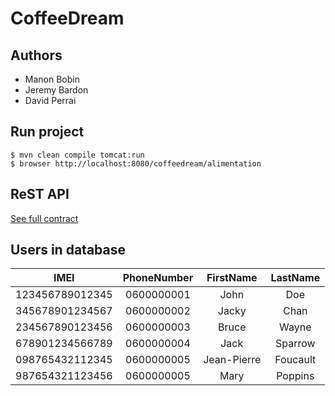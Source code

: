 # CoffeeDream
## Authors 
* Manon Bobin 
* Jeremy Bardon
* David Perrai

## Run project

```
$ mvn clean compile tomcat:run
$ browser http://localhost:8080/coffeedream/alimentation
```

## ReST API  
[See full contract](https://github.com/masters-info-nantes/CoffeeDream/blob/master/CONTRATS.md)

## Users in database

| IMEI | PhoneNumber | FirstName | LastName |
|:-:|:-:|:-:|:-:|
| 123456789012345  | 0600000001 | John | Doe |
| 345678901234567 | 0600000002 | Jacky | Chan |
| 234567890123456 | 0600000003 | Bruce | Wayne |
| 678901234566789 | 0600000004 | Jack | Sparrow |
| 098765432112345 | 0600000005 | Jean-Pierre | Foucault |
| 987654321123456 | 0600000005 | Mary | Poppins |
